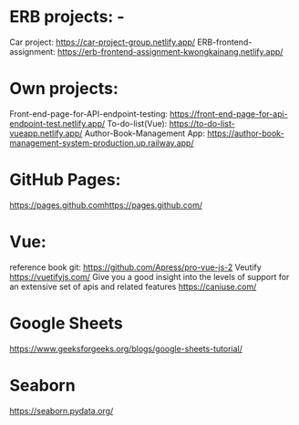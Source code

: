 # ERB projects: -
Car project:   https://car-project-group.netlify.app/
ERB-frontend-assignment:  https://erb-frontend-assignment-kwongkainang.netlify.app/

# Own projects:
Front-end-page-for-API-endpoint-testing:  https://front-end-page-for-api-endpoint-test.netlify.app/
To-do-list(Vue):  https://to-do-list-vueapp.netlify.app/
Author-Book-Management App: https://author-book-management-system-production.up.railway.app/

# GitHub Pages:
https://pages.github.comhttps://pages.github.com/

# Vue:
reference book git:  https://github.com/Apress/pro-vue-js-2
Veutify   https://vuetifyjs.com/
Give you a good insight into the levels of support for an extensive set of apis and related features  https://caniuse.com/   

# Google Sheets
https://www.geeksforgeeks.org/blogs/google-sheets-tutorial/

# Seaborn
https://seaborn.pydata.org/

